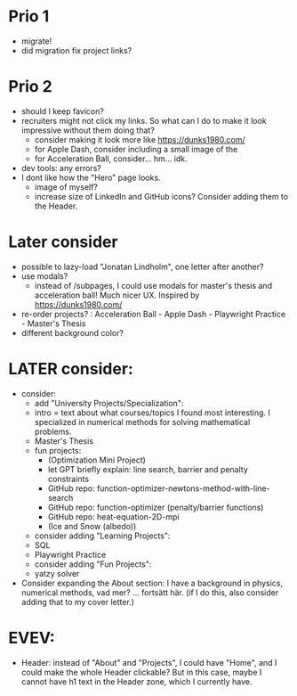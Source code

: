 # Prio 1
- migrate!
- did migration fix project links?





# Prio 2
- should I keep favicon?
- recruiters might not click my links. So what can I do to make it look impressive without them doing that?
  - consider making it look more like https://dunks1980.com/
  - for Apple Dash, consider including a small image of the 
  - for Acceleration Ball, consider... hm... idk.
- dev tools: any errors?
- I dont like how the "Hero" page looks.
  - image of myself?
  - increase size of LinkedIn and GitHub icons? Consider adding them to the Header.






























# Later consider
- possible to lazy-load "Jonatan Lindholm", one letter after another?
- use modals?
  - instead of /subpages, I could use modals for master's thesis and acceleration ball! Much nicer UX. Inspired by https://dunks1980.com/
- re-order projects? : Acceleration Ball - Apple Dash - Playwright Practice - Master's Thesis
- different background color?

# LATER consider:
- consider:
    - add "University Projects/Specialization":
    - intro = text about what courses/topics I found most interesting.
        I specialized in numerical methods for solving mathematical problems.
    - Master's Thesis
    - fun projects:
        - (Optimization Mini Project)
        - let GPT briefly explain: line search, barrier and penalty constraints
        - GitHub repo: function-optimizer-newtons-method-with-line-search
        - GitHub repo: function-optimizer (penalty/barrier functions)
        - GitHub repo: heat-equation-2D-mpi
        - (Ice and Snow (albedo))
    - consider adding "Learning Projects":
    - SQL
    - Playwright Practice
    - consider adding "Fun Projects":
    - yatzy solver
- Consider expanding the About section:
  I have a background in physics, numerical methods, vad mer? ... fortsätt här.
  (if I do this, also consider adding that to my cover letter.)




# EVEV:
- Header: instead of "About" and "Projects", I could have "Home", and I could make the whole Header clickable? But in this case, maybe I cannot have h1 text in the Header zone, which I currently have.








